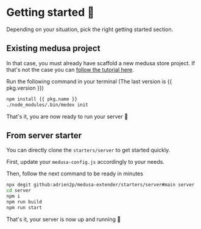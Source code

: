 # Getting started :rocket:

Depending on your situation, pick the right getting started section.

## Existing medusa project

In that case, you must already have scaffold a new medusa store project. If that's not the case you can [follow the tutorial here](https://docs.medusajs.com/quickstart/quick-start).

Run the following command in your terminal (The last version is {{ pkg.version }})

```bash
npm install {{ pkg.name }}
./node_modules/.bin/medex init
```

That's it, you are now ready to run your server :rocket:

## From server starter

You can directly clone the `starters/server` to get started quickly.

First, update your `medusa-config.js` accordingly to your needs.

Then, follow the next command to be ready in minutes

```bash
npx degit github:adrien2p/medusa-extender/starters/server#main server
cd server
npm i
npm run build
npm run start
```

That's it, your server is now up and running :rocket:
